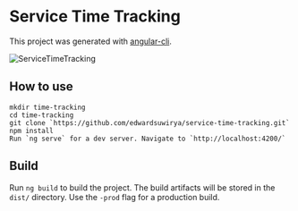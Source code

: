 # Service Time Tracking

This project was generated with [angular-cli](https://github.com/angular/angular-cli).

![ServiceTimeTracking](https://cloud.githubusercontent.com/assets/8666330/22169929/d9fc3a9a-dfaa-11e6-9fa2-4d503ab01cb1.png)

## How to use
```
mkdir time-tracking
cd time-tracking
git clone `https://github.com/edwardsuwirya/service-time-tracking.git`
npm install
Run `ng serve` for a dev server. Navigate to `http://localhost:4200/`
```

## Build

Run `ng build` to build the project. The build artifacts will be stored in the `dist/` directory. Use the `-prod` flag for a production build.


